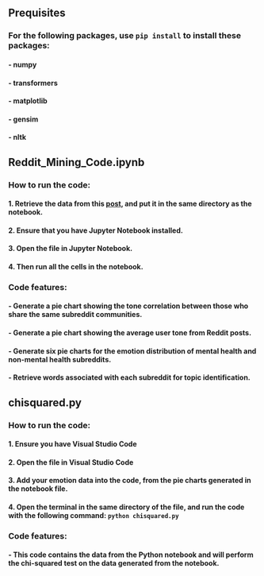 ## Prequisites
### For the following packages, use `pip install` to install these packages:
#### - numpy
#### - transformers
#### - matplotlib
#### - gensim
#### - nltk
## Reddit_Mining_Code.ipynb
### How to run the code:
#### 1. Retrieve the data from this [post](https://www.reddit.com/r/datasets/comments/3bxlg7/i_have_every_publicly_available_reddit_comment/), and put it in the same directory as the notebook.
#### 2. Ensure that you have Jupyter Notebook installed.
#### 3. Open the file in Jupyter Notebook.
#### 4. Then run all the cells in the notebook.
### Code features:
#### - Generate a pie chart showing the tone correlation between those who share the same subreddit communities.
#### - Generate a pie chart showing the average user tone from Reddit posts.
#### - Generate six pie charts for the emotion distribution of mental health and non-mental health subreddits.
#### - Retrieve words associated with each subreddit for topic identification.


## chisquared.py
### How to run the code:
#### 1. Ensure you have Visual Studio Code
#### 2. Open the file in Visual Studio Code
#### 3. Add your emotion data into the code, from the pie charts generated in the notebook file.
#### 4. Open the terminal in the same directory of the file, and run the code with the following command: `python chisquared.py`
### Code features:
#### - This code contains the data from the Python notebook and will perform the chi-squared test on the data generated from the notebook.
